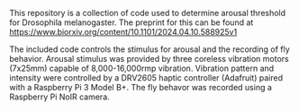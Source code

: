 This repository is a collection of code used to determine arousal threshold for Drosophila melanogaster. The preprint for this can be found at https://www.biorxiv.org/content/10.1101/2024.04.10.588925v1

The included code controls the stimulus for arousal and the recording of fly behavior. Arousal stimulus was provided by three coreless vibration motors (7x25mm) capable of 8,000-16,000rmp vibration. Vibration pattern and intensity were controlled by a DRV2605 haptic controller (Adafruit) paired with a Raspberry Pi 3 Model B+. The fly behavor was recorded using a Raspberry Pi NoIR camera.  

